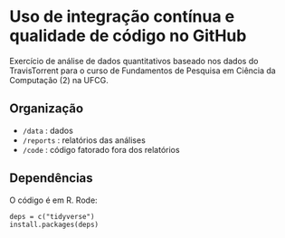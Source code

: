 # Uso de integração contínua e qualidade de código no GitHub

Exercício de análise de dados quantitativos baseado nos dados do TravisTorrent para o curso de Fundamentos de Pesquisa em Ciência da Computação (2) na UFCG. 

## Organização

* `/data` : dados
* `/reports` : relatórios das análises
* `/code` : código fatorado fora dos relatórios

## Dependências

O código é em R. Rode: 

```
deps = c("tidyverse")
install.packages(deps)
```
